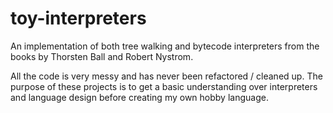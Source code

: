 # toy-interpreters

An implementation of both tree walking and bytecode interpreters from the books by Thorsten Ball and Robert Nystrom.

All the code is very messy and has never been refactored / cleaned up. The purpose of these projects is to get a basic understanding over interpreters and language design before creating my own hobby language.
